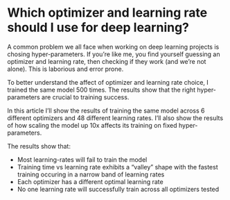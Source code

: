 
# Which optimizer and learning rate should I use for deep learning?

A common problem we all face when working on deep learning projects is chosing hyper-parameters. If you’re like me, you find yourself guessing an optimizer and learning rate, then checking if they work (and we’re not alone). This is laborious and error prone.

To better understand the affect of optimizer and learning rate choice, I trained the same model 500 times. The results show that the right hyper-parameters are crucial to training success.

In this article I’ll show the results of training the same model across 6 different optimizers and 48 different learning rates. I’ll also show the results of how scaling the model up 10x affects its training on fixed hyper-parameters.

The results show that:
- Most learning-rates will fail to train the model
- Training time vs learning rate exhibits a “valley” shape with the fastest training occuring in a narrow band of learning rates
- Each optimizer has a different optimal learning rate
- No one learning rate will successfully train across all optimizers tested
